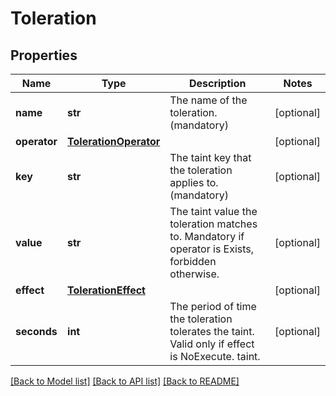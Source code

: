 # Toleration

## Properties
Name | Type | Description | Notes
------------ | ------------- | ------------- | -------------
**name** | **str** | The name of the toleration. (mandatory) | [optional] 
**operator** | [**TolerationOperator**](TolerationOperator.md) |  | [optional] 
**key** | **str** | The taint key that the toleration applies to. (mandatory) | [optional] 
**value** | **str** | The taint value the toleration matches to. Mandatory if operator is Exists, forbidden otherwise. | [optional] 
**effect** | [**TolerationEffect**](TolerationEffect.md) |  | [optional] 
**seconds** | **int** | The period of time the toleration tolerates the taint. Valid only if effect is NoExecute. taint. | [optional] 

[[Back to Model list]](../README.md#documentation-for-models) [[Back to API list]](../README.md#documentation-for-api-endpoints) [[Back to README]](../README.md)

